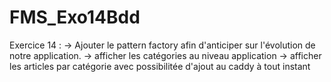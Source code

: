 # FMS_Exo14Bdd

Exercice 14 : 
-> Ajouter le pattern factory afin d'anticiper sur l'évolution de notre application.
-> afficher les catégories au niveau application
-> afficher les articles par catégorie avec possibilitée d'ajout au caddy à tout instant
